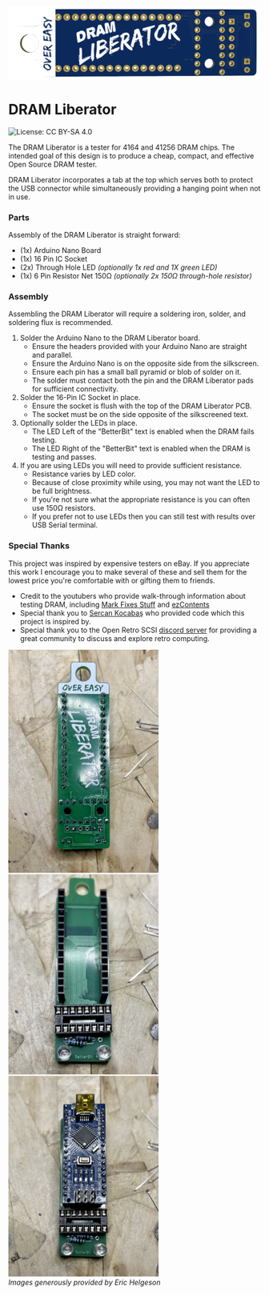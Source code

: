![DRAM Liberator PCB](https://raw.githubusercontent.com/Stephen-Arsenault/DRAM-Liberator/main/Images/DRAM_Liberator.png)

# DRAM Liberator
![License: CC BY-SA 4.0](https://img.shields.io/badge/License-CC%20BY--SA%204.0-lightgrey.svg)

The DRAM Liberator is a tester for 4164 and 41256 DRAM chips. The intended goal of this design is to produce a cheap, compact, and effective Open Source DRAM tester. 

DRAM Liberator incorporates a tab at the top which serves both to protect the USB connector while simultaneously providing a hanging point when not in use.

### Parts
Assembly of the DRAM Liberator is straight forward:
 - (1x) Arduino Nano Board
 - (1x) 16 Pin IC Socket
 - (2x) Through Hole LED *(optionally 1x red and 1X green LED)*
 - (1x) 6 Pin Resistor Net 150Ω *(optionally 2x 150Ω through-hole resistor)*

### Assembly
Assembling the DRAM Liberator will require a soldering iron, solder, and soldering flux is recommended.

 1. Solder the Arduino Nano to the DRAM Liberator board.
     - Ensure the headers provided with your Arduino Nano are straight and parallel.
	 - Ensure the Arduino Nano is on the opposite side from the silkscreen.
	 - Ensure each pin has a small ball pyramid or blob of solder on it.
	 - The solder must contact both the pin and the DRAM Liberator pads for sufficient connectivity.
 2. Solder the 16-Pin IC Socket in place.
	 - Ensure the socket is flush with the top of the DRAM Liberator PCB.
	 - The socket must be on the side opposite of the silkscreened text.
 3. Optionally solder the LEDs in place. 
	 - The LED Left of the "BetterBit" text is enabled when the DRAM fails testing.
	 - The LED Right of the "BetterBit" text is enabled when the DRAM is testing and passes.
 4. If you are using LEDs you will need to provide sufficient resistance.
    - Resistance varies by LED color.
    - Because of close proximity while using, you may not want the LED to be full brightness.
    - If you're not sure what the appropriate resistance is you can often use 150Ω resistors.
    - If you prefer not to use LEDs then you can still test with results over USB Serial terminal.

### Special Thanks
This project was inspired by expensive testers on eBay. If you appreciate this work I encourage you to make several of these and sell them for the lowest price you're comfortable with or gifting them to friends.
 - Credit to the youtubers who provide walk-through information about
   testing DRAM, including [Mark Fixes Stuff](https://www.youtube.com/watch?v=LlVPxyEe_oA) and [ezContents](https://www.youtube.com/watch?v=fX4Qqv7pAvQ)
 - Special thank you to [Sercan Kocabaş](https://github.com/ksercan5) who provided code which this project is inspired by.
 - Special thank you to the Open Retro SCSI [discord server](https://discord.gg/5AtypUqFCT) for providing a great community to discuss and explore retro computing.

<p float="left">
  <img src="https://github.com/Stephen-Arsenault/DRAM-Liberator/blob/main/Images/assembly_1.jpg?raw=true" width="300" />
  <img src="https://github.com/Stephen-Arsenault/DRAM-Liberator/blob/main/Images/assembly_2.jpg?raw=true" width="300" /> 
  <img src="https://github.com/Stephen-Arsenault/DRAM-Liberator/blob/main/Images/assembly_3.jpg?raw=true" width="300" />
  <br/>
	<i>Images generously provided by Eric Helgeson</i>
</p>
